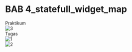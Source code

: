 # BAB 4_statefull_widget_map
Praktikum<br>
![3](https://user-images.githubusercontent.com/92219304/201820051-fd3328bf-62a7-4132-b791-3bb98bdd202e.PNG)<br>
Tugas<br>
![1](https://user-images.githubusercontent.com/92219304/201820122-fd27c9ee-8600-4e07-ace7-b986ea551672.PNG)<br>
![2](https://user-images.githubusercontent.com/92219304/201820136-b575e8d5-4c7e-416c-b8c9-9367aecffe87.PNG)<br>

